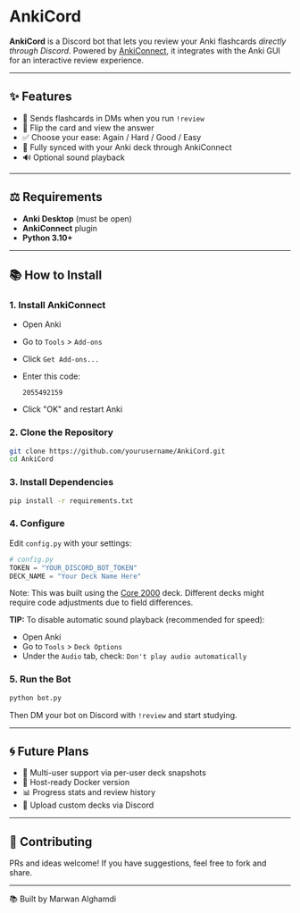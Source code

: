 # AnkiCord 

**AnkiCord** is a Discord bot that lets you review your Anki flashcards *directly through Discord*. Powered by [AnkiConnect](https://foosoft.net/projects/anki-connect/), it integrates with the Anki GUI for an interactive review experience.

---

## ✨ Features

* 📩 Sends flashcards in DMs when you run `!review`
* 🔄 Flip the card and view the answer
* ✅ Choose your ease: Again / Hard / Good / Easy
* 🔗 Fully synced with your Anki deck through AnkiConnect
* 🔊 Optional sound playback

---

## ⚖️ Requirements

* **Anki Desktop** (must be open)
* **AnkiConnect** plugin
* **Python 3.10+**

---

## 📚 How to Install

### 1. Install AnkiConnect

* Open Anki
* Go to `Tools` > `Add-ons`
* Click `Get Add-ons...`
* Enter this code:

  ```
  2055492159
  ```


- Click "OK" and restart Anki

### 2. Clone the Repository

```bash
git clone https://github.com/yourusername/AnkiCord.git
cd AnkiCord
````

### 3. Install Dependencies

```bash
pip install -r requirements.txt
```

### 4. Configure

Edit `config.py` with your settings:

```python
# config.py
TOKEN = "YOUR_DISCORD_BOT_TOKEN"
DECK_NAME = "Your Deck Name Here"
```
Note: This was built using the [Core 2000](https://ankiweb.net/shared/info/2141233552) deck. Different decks might require code adjustments due to field differences.

**TIP:** To disable automatic sound playback (recommended for speed):

* Open Anki
* Go to `Tools` > `Deck Options`
* Under the `Audio` tab, check: `Don't play audio automatically`

### 5. Run the Bot

```bash
python bot.py
```

Then DM your bot on Discord with `!review` and start studying.

---

## 🌀 Future Plans

* 👥 Multi-user support via per-user deck snapshots
* 🏢 Host-ready Docker version
* 📊 Progress stats and review history
* 🛃 Upload custom decks via Discord

---

## 🚀 Contributing

PRs and ideas welcome! If you have suggestions, feel free to fork and share.

---

📚 Built by Marwan Alghamdi
